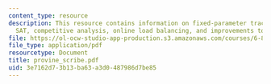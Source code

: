 ```yaml
---
content_type: resource
description: This resource contains information on fixed-parameter tractability of
  SAT, competitive analysis, online load balancing, and improvements to Graham?s algorithm.
file: https://ol-ocw-studio-app-production.s3.amazonaws.com/courses/6-854j-advanced-algorithms-fall-2005/3e7162d73b13ba63a3d0487986d7be85_provine_scribe.pdf
file_type: application/pdf
resourcetype: Document
title: provine_scribe.pdf
uid: 3e7162d7-3b13-ba63-a3d0-487986d7be85
---
```

